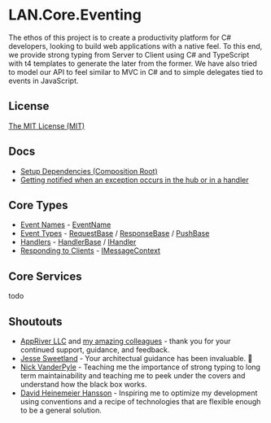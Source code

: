 LAN.Core.Eventing
=================

The ethos of this project is to create a productivity platform for C# developers, looking to build web applications with a native feel.
To this end, we provide strong typing from Server to Client using C# and TypeScript with t4 templates to generate the later from the former.
We have also tried to model our API to feel similar to MVC in C# and to simple delegates tied to events in JavaScript.

License
---
[The MIT License (MIT)](https://github.com/G3N7/LAN.Core.Eventing/blob/master/LICENSE)

Docs
---
* [Setup Dependencies (Composition Root)](https://github.com/G3N7/LAN.Core.Eventing/wiki/Setup-Dependencies-(Composition-Root))
* [Getting notified when an exception occurs in the hub or in a handler](https://github.com/G3N7/LAN.Core.Eventing/wiki/SignalREventHub.ExceptionOccurred)

Core Types
---
* [Event Names](https://github.com/G3N7/LAN.Core.Eventing/wiki/EventName) - [EventName](https://github.com/G3N7/LAN.Core.Eventing/blob/master/LAN.Core.Eventing/EventName.cs)
* [Event Types](https://github.com/G3N7/LAN.Core.Eventing/wiki/Event-Types) - [RequestBase](https://github.com/G3N7/LAN.Core.Eventing/blob/master/LAN.Core.Eventing/RequestBase.cs) / [ResponseBase](https://github.com/G3N7/LAN.Core.Eventing/blob/master/LAN.Core.Eventing/ResponseBase.cs) / [PushBase](https://github.com/G3N7/LAN.Core.Eventing/blob/master/LAN.Core.Eventing/PushBase.cs)
* [Handlers](https://github.com/G3N7/LAN.Core.Eventing/wiki/Event-Handlers) - [HandlerBase](https://github.com/G3N7/LAN.Core.Eventing/blob/master/LAN.Core.Eventing/HandlerBase.cs) / [IHandler](https://github.com/G3N7/LAN.Core.Eventing/blob/master/LAN.Core.Eventing/IHandler.cs)
* [Responding to Clients](https://github.com/G3N7/LAN.Core.Eventing/wiki/Responding-to-Clients) - [IMessageContext](https://github.com/G3N7/LAN.Core.Eventing/blob/master/LAN.Core.Eventing/IMessagingContext.cs)

Core Services
---
todo

Shoutouts
---
* [AppRiver LLC](http://www.appriver.com/) and [my amazing colleagues](http://devblog.appriver.com/) - thank you for your continued support, guidance, and feedback.
* [Jesse Sweetland](https://github.com/sweetlandj) - Your architectual guidance has been invaluable.  :bow:
* [Nick VanderPyle](https://github.com/NickVanderPyle) - Teaching me the importance of strong typing to long term maintainability and teaching me to peek under the covers and understand how the black box works.
* [David Heinemeier Hansson](https://github.com/dhh) - Inspiring me to optimize my development using conventions and a recipe of technologies that are flexible enough to be a general solution.
